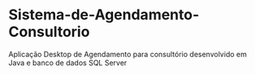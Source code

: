 # Sistema-de-Agendamento-Consultorio
Aplicação Desktop de Agendamento para consultório desenvolvido em Java e banco de dados SQL Server
